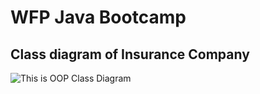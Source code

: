# WFP Java Bootcamp

## Class diagram of Insurance Company

![This is OOP Class Diagram](https://i.hizliresim.com/f2crq2j.PNG)

